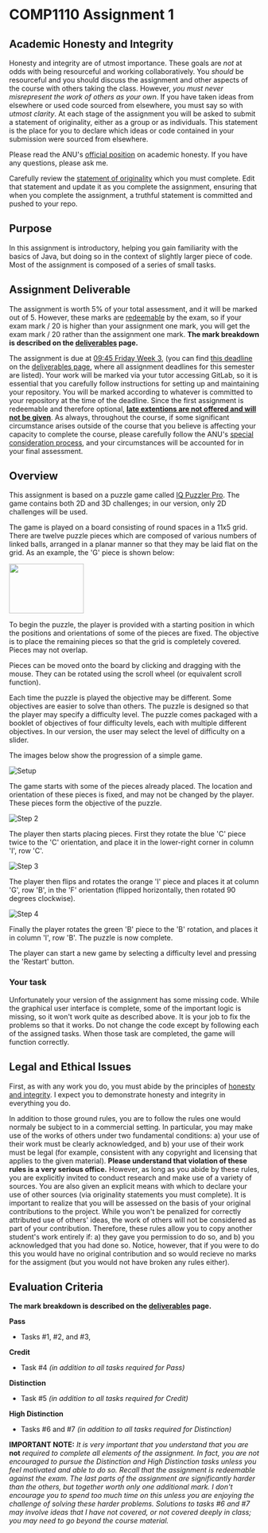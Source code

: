 # COMP1110 Assignment 1

## Academic Honesty and Integrity

Honesty and integrity are of utmost importance. These goals are *not* at odds
with being resourceful and working collaboratively. You *should* be resourceful
and you should discuss the assignment
and other aspects of the course with others taking the class. However, *you must
never misrepresent the work of others as your own*. If you have taken ideas from
elsewhere or used code sourced from elsewhere, you must say so with *utmost
clarity*. At each stage of the assignment you will be asked to submit a statement
of originality, either as a group or as individuals. This statement is the place
for you to declare which ideas or code contained in your submission were sourced
from elsewhere.

Please read the ANU's [official position](http://academichonesty.anu.edu.au/) on
academic honesty. If you have any questions, please ask me.

Carefully review the [statement of originality](originality.md) which you must
complete.  Edit that statement and update it as you complete the assignment,
ensuring that when you complete the assignment, a truthful statement is committed
and pushed to your repo.

## Purpose

In this assignment is introductory, helping you gain familiarity with the basics
of Java, but doing so in the context of slightly larger piece of code.  Most
of the assignment is composed of a series of small tasks.

## Assignment Deliverable

The assignment is worth 5% of your total assessment, and it will be marked out
of 5. However, these marks are [redeemable](https://cs.anu.edu.au/courses/comp1110/assessments/redeemable/) by the exam, so if your exam mark / 20
is higher than your assignment one mark, you will get the exam mark / 20 rather
than the assignment one mark. **The mark breakdown is described on the
[deliverables](https://cs.anu.edu.au/courses/comp1110/assessments/deliverables/#D1A) page.**

The assignment is due at [09:45 Friday Week 3](https://www.timeanddate.com/worldclock/fixedtime.html?msg=Assignment+1+Due&iso=20180308T2245&p1=%253A),
 (you can find [this deadline](https://cs.anu.edu.au/courses/comp1110/assessments/deliverables/#D1A)
on the [deliverables page](https://cs.anu.edu.au/courses/comp1110/assessments/deliverables/),
where all assignment deadlines for this semester are listed).
Your work will be marked via
your tutor accessing GitLab, so it is essential that you carefully follow
instructions for setting up and maintaining your repository. You will be marked
according to whatever is committed to your repository at the time of the deadline.
Since the first assignment is redeemable and therefore optional, **[late extentions
are not offered and will not be given](https://cs.anu.edu.au/courses/comp1110/deadlines/)**. As always, throughout the course, if
some significant circumstance arises outside of the course that you believe is
affecting your capacity to complete the course, please carefully follow the ANU's [special consideration process](http://www.anu.edu.au/students/program-administration/assessments-exams/special-assessment-consideration), and your circumstances will be accounted for in your final assessment.

## Overview

This assignment is based on a puzzle game called
[IQ Puzzler Pro](http://www.smartgames.eu/en/smartgames/iq-puzzler-pro).
The game contains both 2D and 3D challenges; in our version,
only 2D challenges will be used.

The game is played on a board consisting of round spaces in a 11x5 grid.
There are twelve puzzle pieces which are composed of various numbers of linked
balls, arranged in a planar manner so that they may be laid flat on the grid.
As an example, the 'G' piece is shown below:

<img src="src/comp1110/ass1/gui/assets/G.png" width="150" height="100">

To begin the puzzle, the player is provided with a starting position
in which the positions and orientations of some of the pieces are fixed.
The objective is to place the remaining pieces so that the grid is completely
covered. Pieces may not overlap.

Pieces can be moved onto the board by clicking and dragging with the mouse.
They can be rotated using the scroll wheel (or equivalent scroll function).

Each time the puzzle is played the objective may be different.
Some objectives are easier to solve than others. The puzzle is designed so that
the player may specify a difficulty level. The puzzle comes packaged with a
booklet of objectives of four difficulty levels, each with multiple different objectives.
In our version, the user may select the level of difficulty on a slider.


The images below show the progression of a simple game.

![Setup](assets/setup.png)

The game starts with some of the pieces already placed. The location and orientation of these pieces is fixed, and may not be changed by the player.
These pieces form the objective of the puzzle.

![Step 2](assets/step1.png)

The player then starts placing pieces. First they rotate the blue 'C' piece twice to the 'C' orientation, and place it in the lower-right corner in column 'I', row 'C'.

![Step 3](assets/step2.png)

The player then flips and rotates the orange 'I' piece and places it at column 'G', row 'B', in the 'F' orientation (flipped horizontally, then rotated 90 degrees clockwise).


![Step 4](assets/step3.png)

Finally the player rotates the green 'B' piece to the 'B' rotation, and places it in column 'I', row 'B'.
The puzzle is now complete.


The player can start a new game by selecting a difficulty level and
pressing the 'Restart' button.

### Your task

Unfortunately your version of the assignment has some missing code.   While the
graphical user interface is complete, some of the important logic is missing,
so it won't work quite as described above.  It is your job to fix the problems
so that it works.  Do not change the code except by following each of the
assigned tasks.   When those task are completed, the game will function
correctly.

## Legal and Ethical Issues

First, as with any work you do, you must abide by the principles of
[honesty and integrity](https://cs.anu.edu.au/courses/comp1110/09-integrity/). I expect
you to demonstrate honesty and integrity in everything you do.

In addition to those ground rules, you are to follow the rules one would normaly
be subject to in a commercial setting. In particular, you may make use of the
works of others under two fundamental conditions: a) your use of their work must
be clearly acknowledged, and b) your use of their work must be legal (for example,
consistent with any copyright and licensing that applies to the given material).
**Please understand that violation of these rules is a very serious office.**
However, as long as you abide by these rules, you are explicitly invited to
conduct research and make use of a variety of sources. You are also given an
explicit means with which to declare your use of other sources (via originality
statements you must complete). It is important to realize that you will be
assessed on the basis of your original contributions to the project. While you
won't be penalized for correctly attributed use of others' ideas, the work of
others will not be considered as part of your contribution. Therefore, these
rules allow you to copy another student's work entirely if: a) they gave you
permission to do so, and b) you acknowledged that you had done so. Notice,
however, that if you were to do this you would have no original contribution and
so would recieve no marks for the assigment (but you would not have broken any
rules either).

## Evaluation Criteria

**The mark breakdown is described on the
[deliverables](https://cs.anu.edu.au/courses/comp1110/assessments/deliverables/#D1A) page.**

<a name="p"></a>
**Pass**
* Tasks #1, #2, and #3,

<a name="cr"></a>
**Credit**
* Task #4 *(in addition to all tasks required for Pass)*

<a name="d"></a>
**Distinction**
* Task #5 *(in addition to all tasks required for Credit)*

<a name="hd"></a>
**High Distinction**
* Tasks #6 and #7 *(in addition to all tasks required for Distinction)*

**IMPORTANT NOTE:**
*It is very important that you understand that you are*
**not** *required to complete all elements of the assignment.
In fact, you are not encouraged to pursue the Distinction and High
Distinction tasks unless you feel motivated and able to do so. Recall that the
assignment is redeemable against the exam. The last parts of the assignment are
significantly harder than the others, but together worth only one additional mark. I
don't encourage you to spend too much time on this unless you are enjoying the
challenge of solving these harder problems.  Solutions to tasks #6 and #7 may
involve ideas that I have not covered, or not covered deeply in class; you may
need to go beyond the course material.*
